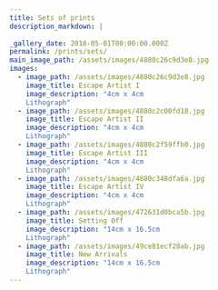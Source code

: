 ```yaml
---
title: Sets of prints
description_markdown: |
    
_gallery_date: 2016-05-01T00:00:00.000Z
permalink: /prints/sets/
main_image_path: /assets/images/4880c26c9d3e8.jpg
images:
  - image_path: /assets/images/4880c26c9d3e8.jpg
    image_title: Escape Artist I
    image_description: "4cm x 4cm
    Lithograph"
  - image_path: /assets/images/4880c2c00fd18.jpg
    image_title: Escape Artist II
    image_description: "4cm x 4cm
    Lithograph"
  - image_path: /assets/images/4880c2f59ffb0.jpg
    image_title: Escape Artist III
    image_description: "4cm x 4cm
    Lithograph"
  - image_path: /assets/images/4880c348dfa6a.jpg
    image_title: Escape Artist IV
    image_description: "4cm x 4cm
    Lithograph"
  - image_path: /assets/images/472631d0bca5b.jpg
    image_title: Setting Off
    image_description: "14cm x 16.5cm
    Lithograph"
  - image_path: /assets/images/49ce81ecf28ab.jpg
    image_title: New Arrivals
    image_description: "14cm x 16.5cm
    Lithograph"
---
```

